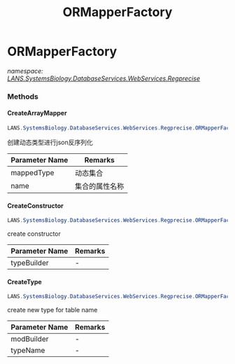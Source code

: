 ﻿---
title: ORMapperFactory
---

# ORMapperFactory
_namespace: [LANS.SystemsBiology.DatabaseServices.WebServices.Regprecise](N-LANS.SystemsBiology.DatabaseServices.WebServices.Regprecise.html)_





### Methods

#### CreateArrayMapper
```csharp
LANS.SystemsBiology.DatabaseServices.WebServices.Regprecise.ORMapperFactory.CreateArrayMapper(System.Type,System.String)
```
创建动态类型进行json反序列化

|Parameter Name|Remarks|
|--------------|-------|
|mappedType|动态集合|
|name|集合的属性名称|


#### CreateConstructor
```csharp
LANS.SystemsBiology.DatabaseServices.WebServices.Regprecise.ORMapperFactory.CreateConstructor(System.Reflection.Emit.TypeBuilder)
```
create constructor

|Parameter Name|Remarks|
|--------------|-------|
|typeBuilder|-|


#### CreateType
```csharp
LANS.SystemsBiology.DatabaseServices.WebServices.Regprecise.ORMapperFactory.CreateType(System.Reflection.Emit.ModuleBuilder,System.String)
```
create new type for table name

|Parameter Name|Remarks|
|--------------|-------|
|modBuilder|-|
|typeName|-|



